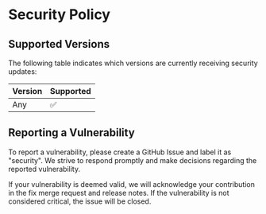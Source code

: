 # Security Policy

## Supported Versions

The following table indicates which versions are currently receiving security updates:

| Version | Supported          |
| ------- | ------------------ |
|    Any    | :white_check_mark: |

## Reporting a Vulnerability

To report a vulnerability, please create a GitHub Issue and label it as "security". We strive to respond promptly and make decisions regarding the reported vulnerability.

If your vulnerability is deemed valid, we will acknowledge your contribution in the fix merge request and release notes. If the vulnerability is not considered critical, the issue will be closed.
